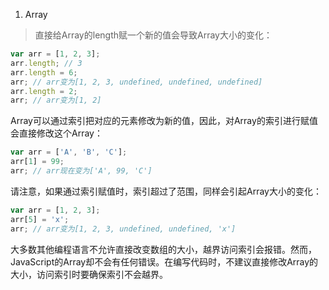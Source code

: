1. Array
> 直接给Array的length赋一个新的值会导致Array大小的变化：
```javascript
var arr = [1, 2, 3];
arr.length; // 3
arr.length = 6;
arr; // arr变为[1, 2, 3, undefined, undefined, undefined]
arr.length = 2;
arr; // arr变为[1, 2]
```
Array可以通过索引把对应的元素修改为新的值，因此，对Array的索引进行赋值会直接修改这个Array：
```javascript
var arr = ['A', 'B', 'C'];
arr[1] = 99;
arr; // arr现在变为['A', 99, 'C']
```
请注意，如果通过索引赋值时，索引超过了范围，同样会引起Array大小的变化：
```javascript
var arr = [1, 2, 3];
arr[5] = 'x';
arr; // arr变为[1, 2, 3, undefined, undefined, 'x']
```
大多数其他编程语言不允许直接改变数组的大小，越界访问索引会报错。然而，JavaScript的Array却不会有任何错误。在编写代码时，不建议直接修改Array的大小，访问索引时要确保索引不会越界。
